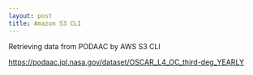 ```yaml
---
layout: post
title: Amazon S3 CLI
---
```


Retrieving data from PODAAC by AWS S3 CLI

<https://podaac.jpl.nasa.gov/dataset/OSCAR_L4_OC_third-deg_YEARLY>

